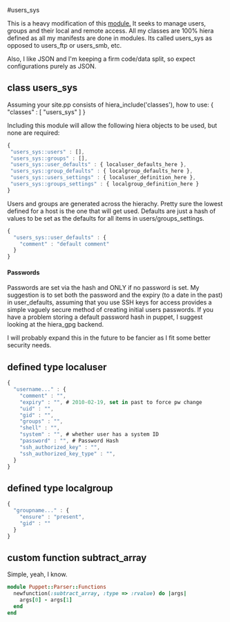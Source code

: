 #users_sys

This is a heavy modification of this [module.](https://github.com/francispereira/puppet-generic) It
seeks to manage users, groups and their local and remote access. All my classes are 100% hiera
defined as all my manifests are done in modules. Its called users_sys as opposed to
users_ftp or users_smb, etc. 

Also, I like JSON and I'm keeping a firm code/data split, so expect configurations purely as JSON.
## class users_sys

Assuming your site.pp consists of hiera_include('classes'), how to use:
{
  "classes" : [
    "users_sys"
  ]
}

Including this module will allow the following hiera objects to be used, but none are required:
 ```javascript
{
  "users_sys::users" : [],
  "users_sys::groups" : [],
  "users_sys::user_defaults" : { localuser_defaults_here },
  "users_sys::group_defaults" : { localgroup_defaults_here },
  "users_sys::users_settings" : { localuser_definition_here },
  "users_sys::groups_settings" : { localgroup_definition_here }
}
```
Users and groups are generated across the hierachy. Pretty sure the lowest defined for a host is the one that will get used. Defaults are just a hash of values to be set as the defaults for all items in users/groups_settings.

```javascript
{
  "users_sys::user_defaults" : {
    "comment" : "default comment"
  }
}
```
#### Passwords
Passwords are set via the hash and ONLY if no password is set. My suggestion is to set both the password and the expiry (to a date in the past) in user_defaults, assuming that you use SSH keys for access provides a simple vaguely secure method of creating initial users passwords. If you have a problem storing a default password hash in puppet, I suggest looking at the hiera_gpg backend.

I will probably expand this in the future to be fancier as I fit some better security needs. 

## defined type localuser
```javascript
{
  "username..." : {
    "comment" : "",
    "expiry" : "", # 2010-02-19, set in past to force pw change 
    "uid" : "",
    "gid" : "",
    "groups" : "",
    "shell" : "",
    "system" : "", # whether user has a system ID
    "password" : "", # Password Hash
    "ssh_authorized_key" : "",
    "ssh_authorized_key_type" : "",
  }
}
```

## defined type localgroup
```javascript
{
  "groupname..." : {
    "ensure" : "present",
    "gid" : ""
  }
}
```
## custom function subtract_array
Simple, yeah, I know. 
```ruby
module Puppet::Parser::Functions
  newfunction(:subtract_array, :type => :rvalue) do |args|
    args[0] - args[1]
  end
end
```


